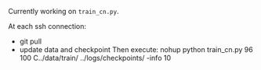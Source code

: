 Currently working on `train_cn.py`.

At each ssh connection:
- git pull
- update data and checkpoint
Then execute:
nohup python train_cn.py 96 100 C../data/train/ ../logs/checkpoints/ -info 10